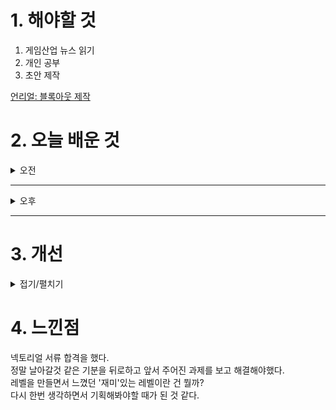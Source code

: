 
# 1. 해야할 것

1. 게임산업 뉴스 읽기 
2. 개인 공부  
3. 초안 제작

[언리얼: 블록아웃 제작](https://dev.epicgames.com/community/learning/courses/MKM/unreal-engine-8dab21/YjM7/unreal-engine-6c2f83)

# 2. 오늘 배운 것

<details>
<summary>오전</summary>

## 오늘의 뉴스
### 요약
■ 데브시스터즈, VNGGames와 ‘쿠키런: 오븐스매시’ 아시아 퍼블리싱 체결
데브시스터즈㈜(대표 조길현)가 베트남에 본사를 두고 있는 퍼블리셔 및 개발사 VNGGames와 ‘쿠키런: 오븐스매시'의 아시아 지역 퍼블리싱 계약을 체결했습니다. 쿠키런: 오븐스매시는 데브시스터즈의 개발 스튜디오 프레스에이에서 개발 중인 모바일 신작으로, 쿠키런 특유의 캐주얼함과 전략적 액션이 결합된 실시간 배틀 액션 게임입니다.

■ 몬스터라이엇, 네이버웹툰 ‘사형집행관’게임화 확정
한국콘텐츠진흥원 뉴콘텐츠기업지원센터의 멤버십 기업인 ㈜몬스터라이엇이 네이버웹툰 ‘사형집행관’의 게임 제작화를 확정하고 게임 개발사 엔돌핀커넥트와 지식재산권(IP)을 활용한 게임 개발 사용권 계약을 체결했다고 1일 밝혔습니다. ㈜몬스터라이엇은 이번 게임 개발 계약을 통해 웹툰 ‘사형집행관’의 독특한 소재와 세계관, 개성 넘치는 캐릭터, 몰입도 높은 스토리가 하이퍼캐주얼 게임으로 구현될 것으로 보고 있습니다. 

■ 역대급 실적 달성한 더블유게임즈, 주주환원 정책은?
글로벌 게임사 더블유게임즈의 배당 및 자기주식 정책 시행 시기가 도래하면서 주주환원 정책에 이목이 쏠리고 있습니다. 더블유게임즈 관계자는 “연말이 다가옴에 따라 올해 초 밝힌 주주환원 확대에 대한 기대감이 커져가고 있음을 느낀다”며, “향후 배당, 자기주식 취득 및 소각 등 주주환원 확대를 통해 중장기적으로 기업가치가 제고될 수 있도록 노력할 것”이라고 전했습니다.

■ 로스트아크, ‘기억의 오르골’ OST 코멘터리 영상 공개
스마일게이트 RPG(대표 지원길)는 대한민국 대표 MMORPG(다중접속역할수행게임) '로스트아크'가 OST 계의 거장 '요시마타 료'와 협업을 진행해 선보인 OST의 제작 비하인드 스토리를 확인할 수 있는 코멘터리 영상을 공개했다고 31일(목) 밝혔습니다. 스마일게이트 RPG와 요시마타 료와 협업해 선보인 OST는 게임 내 '기억의 오르골' 콘텐츠에서 감상할 수 있는 '꺾이지 않을 꽃'과 '30년 전의 나에게' 2곡입니다.

■ 법무법인 화우 “등급분류, 자율로도 충분하다”
법무법인 화우는 금일(31일), ‘게임법과 사회질서 -지나치게 묘사하면 위법인가요?-‘를 주제로 제5회 게임 대담회를 개최했습니다. 이번 대담회는 최근 21만 명이 넘는 청구인이 제기한 게임검열 헌법소원에 대한 사회적 관심이 높아진 가운데 대형로펌에서 게임법 이슈를 발표하고 토론하는 첫 번째 장으로서 마련됐습니다.

■ 경기 게임 커넥트 2024, 중소·인디게임사에 투자유치 기회 열었다
경기창조경제혁신센터(판교)에서 10월 30일과 31일 양일간 개최된 ‘경기 게임 커넥트(G-Game Connect) 2024’가 600여 명의 참여자와 다양한 업계 관계자들이 모인 가운데 성공적으로 마무리됐습니다. 이번 행사는 매년 5월 열리는 플레이엑스포(PlayX4)의 후속 프로그램으로, 중소 및 인디게임 개발사의 성장을 촉진하고 투자유치를 지원하기 위해 ‘게임, 산업을 잇다’라는 주제로 새롭게 기획됐습니다.

■ 펄어비스, 검은사막 10주년 기념 메달 ‘금은사막’ 출시
펄어비스(대표 허진영)가 한국조폐공사와 협업해 '검은사막' 10주년 기념 메달 금은(金銀)사막을 출시합니다. 금은사막 메달과 패키징에는 검은사막 10주년 로고를 새겼고, 메달을 전시할 수 있는 트로피도 함께 제공합니다.

■ 낚시 시뮬레이션 '릴 피싱 데이즈 오브 서머' 한국어판 31일 출시
아크시스템웍스 아시아지점은 Natsume Inc.의 낚시 게임 '릴 피싱' 시리즈의 최신작 Nintendo Switch™, PlayStation®4, PlayStation®5 용 소프트 『릴 피싱 데이즈 오브 서머』 한국어판이 오늘 출시되었다고 발표하며, 출시를 기념하는 이벤트를 개최한다고 밝혔습니다. 릴 피싱 데이즈 오브 서머』는 '릴 피싱' 시리즈가 PlayStation® 타이틀로 등장한 이래, 25 년 이상 사랑받아 온 베스트 셀러 낚시 시뮬레이션 게임으로, 지난 2020 년 6 월 아크시스템웍스 아시아지점에서 한국어화되어 패키지 및 다운로드 버전으로 출시된 「릴 피싱 로드 트립 어드벤처」를 잇는 16번째 시리즈 작품입니다.

■ 엘소드 아이돌 프로젝트 ‘엘스타’ CGV 콘서트 11월 30일 상영 개시
넥슨(공동 대표 강대현∙김정욱)은 31일 코그(대표 이종원)가 개발한 온라인 액션 RPG '엘소드(Elsword)'가 아이돌 프로젝트 '엘스타'의 시즌2 CGV 콘서트 '엘스타 2 : Dreamy Stage'를 11월 30일부터 상영한다고 밝혔습니다. 이와 함께, '엘스타'의 컴백곡과 무대를 감상할 수 있는 콘서트 '엘스타 2 : Dreamy Stage'를 11월 30일부터 12월 15일까지 CGV 영등포, 대전, 센텀시티 등 전국 15개 지점에서 상영합니다.

■ 스트라이킹 디스턴스 스튜디오, ‘리댁티드’ 글로벌 출시
크래프톤의 북미 크리에이티브 스튜디오 '스트라이킹 디스턴스 스튜디오(이하 SDS)'가 신작 '리댁티드(REDACTED)'를 엑스박스 시리즈 X|S, 플레이스테이션 5, 스팀, 에픽게임즈 스토어로 전 세계에 정식 출시했습니다. 리댁티드는 스트라이킹 디스턴스 스튜디오의 전작인 '칼리스토 프로토콜'의 세계관을 배경으로 진행되는 SF 로그라이크 던전 크롤러 장르의 게임으로, 목성의 얼음 위성 '칼리스토'에 위치한 최첨단 교도소 '블랙 아이언'에서 펼쳐집니다.

■ 하이브IM, '아키텍트' 세계관 및 지스타 2024 주요 이벤트 공개
하이브IM(대표 정우용)은 31일, 신작 <아키텍트: 랜드 오브 엑자일(이하 아키텍트)>의 티저 사이트를 브랜드 사이트로 개편하고 세계관을 공개했습니다. 또한 브랜드 사이트에서 <아키텍트>의 플레이어블 캐릭터(PC)인 ▲전투사제 ▲전사 ▲암살자 ▲마법사 ▲사냥꾼 캐릭터 5종의 키 비주얼을 최초로 공개했습니다.

■ 누구를 믿을 것인가? ‘데스노트 킬러 위딘’ 한국어판 11월 5일 발매
반다이남코 엔터테인먼트 코리아는 PlayStation®5, PlayStation®4용 'DEATH NOTE 킬러 위딘'(한국어판)을 2024년 11월 5일(화) 발매한다고 발표했습니다. 'DEATH NOTE 킬러 위딘'(한국어판)에서 플레이어는 키라, 키라 신자, L, 조사관이라는 네 가지 역할 중 하나를 맡으며, 각 역 할은 고유한 특성을 가지고 있습니다.

■ 대항해시대 온라인, 18년만에 버티고우 게임즈 서비스 체제로 전환
버티고우 게임즈(대표 김정환)는 넷마블이 서비스 중인 온라인 해양 모험 MMORPG(다중접속역할수행게임) '대항해시대 온라인'을 자사의 서비스 플랫폼 '파파야 플레이'로 이관하여 서비스할 것이라고 31일 발표했습니다. 버티고우 게임즈 김정환 대표는 "오랜 역사를 지닌 MMORPG '대항해시대 온라인'을 서비스하게 된 것을 영광으로 생각한다"며 "대항해시대 온라인 글로벌판의 운영을 통해 다져진 운영 노하우를 활용해 서비스에 새로운 변화를 가져올 수 있도록 총력을 기울이는 것은 물론 여러가지 편의성 개선을 통해 기존 이용자들의 기대에 부응할 수 있도록 최선을 다하겠다."라고 밝혔습니다.

■ 덱빌딩 로그라이그 ‘쇼군 쇼다운’ 닌텐도 스위치 패키지 출시
에이치투 인터렉티브(이하 H2 INTERACTIVE, 대표 허준하)는 Roboatino에서 개발한 턴 제 덱 빌딩 로그라이크 게임 '쇼군 쇼다운 (Shogun Showdown)' 닌텐도 스위치 한국어판 실물 패키지를 10월 31일 정식 출시하였다고 밝혔습니다. '쇼군 쇼다운'은 일본 스타일의 배경과 로그라이크, 그리고 덱 빌딩 요소가 결합된 턴 제 기반의 전략 게임입니다.

■ 넷마블, ‘지스타 2024' 나흘간 체험형 무대 이벤트 진행한다
넷마블(대표 권영식, 김병규)은 오는 11/14~11/17 부산 벡스코에서 열리는 '지스타 2024'에서 다양한 무대 이벤트를 실시한다고 31일 밝혔습니다. 넷마블은 총 100부스, 170개 시연대로 구성된 부스를 지스타 기간 동안 운영할 예정이며, 특히 '왕좌의 게임: 킹스로드', '몬길:STAR DIVE(스타 다이브)' 등 출품작 시연대 사이에 별도 중앙 무대를 마련해 다채로운 체험형 무대 이벤트를 선보인다는 계획입니다.

■ 서든어택, 그룹 ‘피프티피프티’ 캐릭터 출시
넥슨(공동 대표 강대현∙김정욱)은 31일 자사 인기 온라인 FPS 게임 '서든어택'에 그룹 '피프티피프티(FIFTY FIFTY)'를 캐릭터로 출시했습니다. 먼저, 11월 14일까지 멀티카운트에서 획득한 캐릭터 보유 기간을 300일 이상 달성할 때마다 원하는 캐릭터를 영구제로 보유할 수 있는 ' 피프티피프티(FIFTY FIFTY) 영구제 선택권(1개)'를 지급합니다.

■ 컴투스 '스타시드: 아스니아 트리거' 영미권 4개국 서비스 시작
컴투스(대표 남재관)는 신작 '스타시드: 아스니아 트리거(STARSEED: ASNIA TRIGGER, 이하 스타시드)의 미국, 캐나다, 영국, 필리핀 서비스를 시작했다고 밝혔습니다. '스타시드'가 출시된 미국, 캐나다, 영국, 필리핀 등 4개 지역은 영미권 중에서도 전 세계 게임·애니메이션 산업의 주요 시장으로, 컴투스는 정식 글로벌 출시에 앞서 여러 지역 유저들의 피드백을 반영하고 글로벌 운영 안정성을 강화해 연내 전 세계로 서비스 지역을 확대할 계획입니다.

■ PS5 '드래곤 에이지: 더 베일가드' 31일 출시
게임피아는 EA와 협력하여, 몰입감 높은 싱글 플레이어 RPG '드래곤 에이지: 더 베일가드'의 PlayStation®5 패키지 제품을 31일 국내 정식 발매했다고 밝혔습니다. '드래곤 에이지: 더 베일가드'는 수 세기 동안 갇혀 있던 어둠에서 풀려난 타락한 고대의 신들로부터 활기 넘치는 세계 '테다스'를 구하기 위한 일대기를 그리는 RPG 게임입니다.

■ 라인 넥스트, 스마일게이트  ‘로드나인’ 아이템 마켓 출시
라인 넥스트(LINE NEXT Inc., 대표: 고영수)는 게임 개발사 및 퍼블리셔 스마일게이트와 맺은 전략적 파트너십을 기반으로 글로벌 디지털 커머스 플랫폼 도시(DOSI)에서 '로드나인' 아이템 마켓을 한국과 대만에 출시하고, 게임 내 전용 아이템을 독점 판매합니다. 라인 넥스트와 스마일게이트는 로드나인 아이템 마켓에서 게이머들이 게임을 한층 더 즐겁게 플레이할 수 있는 '로드의 특별한 성장 지원 세트'를 판매합니다.

■ 원스토어, 디지털터빈과 앱마켓 서비스 협력 계약 체결
게임, 앱 등 다양한 모바일콘텐츠를 서비스하는 앱마켓 원스토어가 세계적인 모바일 플랫폼 기업 디지털터빈(Digital Turbine, NASDAQ: APPS)과 글로벌 시장 진출을 위한 앱마켓 서비스 협력 계약을 체결했다고 밝혔습니다. 전동진 원스토어 대표는 "세계적인 기업 디지털터빈과 함 께 글로벌 시장에서도 모바일 이용자들이 더 나은 대안 앱마켓을 사용할 수 있는 기회를 제공할 것"이라며, "원스토어와 디지털터빈이 선보일 앱마켓을 통해 개발자들의 성공과 공정한 경쟁이 가능한 앱마켓 생태계 조성을 위해 노력할 것"이라고 언급했습니다.

■ 하복 공동 창립자 스티브 콜린스,  유니티 신임 CTO로 합류
게임 및 인터랙티브 경험을 제작하고 성장시키는 세계적인 플랫폼인 유니티(NYSE: U)가 스티브 콜린스(Steve Collins)를 최고기술책임자(CTO, Chief Technology Officer)로 영입한다고 발표했습니다. 스티브 콜린스는 캔디 크러쉬로 유명한 '킹(King)'에서 CTO를 역임하며 수십 년의 경력을 쌓았고, 현대 게임의 기틀을 마련한 선구적인 물리 엔진인 '하복(Havok)'의 공동 창립자이자 CTO로 활동했습니다.

■ T1, 두 번째 2연속 우승 노린다
LCK 대표 T1이 LPL(중국) 1번 시드인 빌리빌리 게이밍과 2024 리그 오브 레전드 월드 챔피언십의 우승컵인 소환사의 컵을 놓고 마지막 결전을 치릅니다. 리그 오브 레전드(League of Legends; LoL)를 개발, 서비스하고 있는 라이엇 게임즈는 11월 2일(토) 영국 런던에 위치한 O2 아레나에서 2024 리그 오브 레전드 월드 챔피언십의 우승자를 가리는 결승전이 열리며 디펜딩 챔피언인 LCK 대표 T1이 LPL 1번 시드인 빌리빌리 게이밍(BLG)을 상대로 2년 연속 우승에 도전한다고 밝혔습니다.

■ 김윤덕 의원, 지역 e스포츠 활성화 위한 세액공제법 발의
국회 문화체육관광위원회 더불어민주당 김윤덕 의원(전주시갑)은 e스포츠 경기대회 활성화를 위한 '조세특례제한법 개정안'을 대표 발의했다고 31일 밝혔습니다. 이 개정안은 e스포츠 경기대회를 주관하는 기업에 대해 수도권 외 지역에서 경기 횟수의 50% 이상을 개최하는 경우 운영 비용의 30%를, 수도권에서만 개최하는 경우 20%를 법인세에서 감면하는 내용을 담고 있습니다. 김윤덕 의원은 "e스포츠 종주국이라는 자부심에도 불구하고 국내 e스포츠 산업 생태계는 매우 낙후된 것이 현실"이라며 "기업들의 재정적 부담을 덜어주고, 지역에서도 e스포츠 경기가 활성화될 수 있도록 법안을 발의했다"고 밝혔습니다.

■ 사이버펑크 2077: 얼티밋 에디션, Mac에서 출시 예정
CD 프로젝트 레드는 사이버펑크 2077: 얼티밋 에디션이 M4 칩이 탑재된 새로운 iMac, Mac mini, 그리고 MacBook Pro를 포함한 Apple silicon이 적용된 Mac에서 네이티브로 출시될 것이라고 알렸습니다. 사이버펑크 2077: 얼티밋 에디션은 내년 초 Apple silicon을 탑재한 Mac기기에 서 Mac App Store와 GOG.com, Steam 및 Epic Games Store를 통해 출시된다고 알려졌습니다.


</details>

****

<details>
<summary>오후</summary>

## 초안 작성
![image](https://github.com/user-attachments/assets/ce1dd07b-ddd5-4474-b8aa-e1523a1e50e4)

</details>

****


# 3. 개선


<details>
<summary>접기/펼치기</summary>


</details>



# 4. 느낀점
넥토리얼 서류 합격을 했다.\
정말 날아갈것 같은 기분을 뒤로하고 앞서 주어진 과제를 보고 해결해야했다.\
레벨을 만들면서 느꼈던 '재미'있는 레벨이란 건 뭘까?\
다시 한번 생각하면서 기획해봐야할 때가 된 것 같다.

